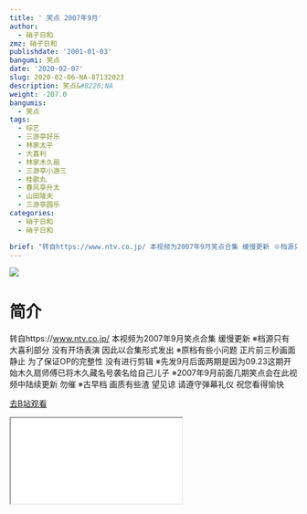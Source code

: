 ```yaml
---
title: ' 笑点 2007年9月'
author:
  - 硝子日和
zmz: 硝子日和
publishdate: '2001-01-03'
bangumi: 笑点
date: '2020-02-07'
slug: 2020-02-06-NA-87132023
description: 笑点&#8226;NA
weight: -207.0
bangumis:
  - 笑点
tags:
  - 综艺
  - 三游亭好乐
  - 林家太平
  - 大喜利
  - 林家木久扇
  - 三游亭小游三
  - 桂歌丸
  - 春风亭升太
  - 山田隆夫
  - 三游亭圆乐
categories:
  - 硝子日和
  - 硝子日和

brief: "转自https://www.ntv.co.jp/ 本视频为2007年9月笑点合集 缓慢更新 ※档源只有大喜利部分 没有开场表演 因此以合集形式发出 ※原档有些小问题 正片前三秒画面静止 为了保证OP的完整性 没有进行剪辑 ※先发9月后面两期是因为09.23这期开始木久扇师傅已将木久藏名号袭名给自己儿子 ※2007年9月前面几期笑点会在此视频中陆续更新 勿催 ※古早档 画质有些渣 望见谅 请遵守弹幕礼仪 祝您看得愉快"
---
```

![](https://raw.githubusercontent.com/tcgriffith/owaraisite/master/static/tmpimg/50b6b001703481f7a0bb0c24bf19e839968cd9ed.jpg.480.jpg)
# 简介  
转自https://www.ntv.co.jp/
本视频为2007年9月笑点合集 缓慢更新
※档源只有大喜利部分 没有开场表演 因此以合集形式发出
※原档有些小问题 正片前三秒画面静止 为了保证OP的完整性 没有进行剪辑
※先发9月后面两期是因为09.23这期开始木久扇师傅已将木久藏名号袭名给自己儿子
※2007年9月前面几期笑点会在此视频中陆续更新 勿催
※古早档 画质有些渣 望见谅
请遵守弹幕礼仪 祝您看得愉快  

[去B站观看](https://www.bilibili.com/video/av87132023/)
<div class ="resp-container"><iframe class="testiframe" src="//player.bilibili.com/player.html?aid=87132023"", scrolling="no", allowfullscreen="true" > </iframe></div> 
